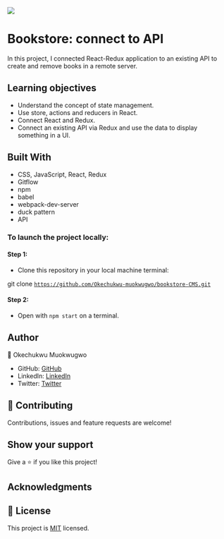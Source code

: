 ![](https://img.shields.io/badge/Microverse-blueviolet)

# Bookstore: connect to API
In this project, I connected React-Redux application to an existing API to create and remove books in a remote server.



 ## Learning objectives
- Understand the concept of state management.
- Use store, actions and reducers in React.
- Connect React and Redux.
- Connect an existing API via Redux and use the data to display something in a UI.

## Built With

- CSS, JavaScript, React, Redux
- Gitflow
- npm
- babel
- webpack-dev-server
- duck pattern
- API



### To launch the project locally:

#### Step 1:
- Clone this repository in your local machine terminal:

git clone <code>https://github.com/Okechukwu-muokwugwo/bookstore-CMS.git</code>

#### Step 2:

- Open with <code>npm start</code> on a terminal.

## Author

👤 Okechukwu Muokwugwo

- GitHub: [GitHub](https://github.com/Okechukwu-muokwugwo)
- LinkedIn: [LinkedIn](https://www.linkedin.com/in/okeimuokwugwo/)
- Twitter: [Twitter](https://twitter.com/excel4eva)


## 🤝 Contributing

Contributions, issues and feature requests are welcome!


## Show your support

Give a ⭐️ if you like this project!

## Acknowledgments

## 📝 License

This project is [MIT](./MIT.md) licensed.
